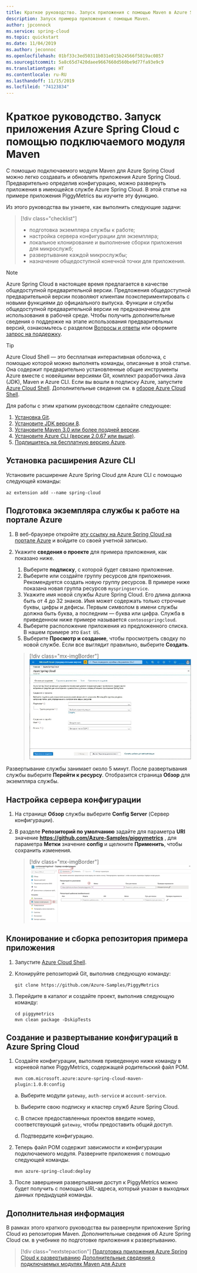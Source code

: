```yaml
---
title: Краткое руководство. Запуск приложения с помощью Maven в Azure Spring Cloud
description: Запуск примера приложения с помощью Maven.
author: jpconnock
ms.service: spring-cloud
ms.topic: quickstart
ms.date: 11/04/2019
ms.author: jeconnoc
ms.openlocfilehash: 01bf33c3ed50311b031e015b24566f5819ac0857
ms.sourcegitcommit: 5a8c65d7420daee9667660d560be9d77fa93e9c9
ms.translationtype: HT
ms.contentlocale: ru-RU
ms.lasthandoff: 11/15/2019
ms.locfileid: "74123834"
---
```

# <a name="quickstart-launch-an-azure-spring-cloud-app-using-the-maven-plug-in"></a>Краткое руководство. Запуск приложения Azure Spring Cloud с помощью подключаемого модуля Maven

С помощью подключаемого модуля Maven для Azure Spring Cloud можно легко создавать и обновлять приложения Azure Spring Cloud. Предварительно определив конфигурацию, можно развернуть приложения в имеющейся службе Azure Spring Cloud. В этой статье на примере приложения PiggyMetrics вы изучите эту функцию.

Из этого руководства вы узнаете, как выполнить следующие задачи:

> [!div class="checklist"]
> * подготовка экземпляра службы к работе;
> * настройка сервера конфигурации для экземпляра;
> * локальное клонирование и выполнение сборки приложения для микрослужб;
> * развертывание каждой микрослужбы;
> * назначение общедоступной конечной точки для приложения.

>[!Note]
> Azure Spring Cloud в настоящее время предлагается в качестве общедоступной предварительной версии. Предложения общедоступной предварительной версии позволяют клиентам поэкспериментировать с новыми функциями до официального выпуска.  Функции и службы общедоступной предварительной версии не предназначены для использования в рабочей среде.  Чтобы получить дополнительные сведения о поддержке на этапе использования предварительных версий, ознакомьтесь с разделом [Вопросы и ответы](https://azure.microsoft.com/support/faq/) или оформите [запрос на поддержку](https://docs.microsoft.com/azure/azure-supportability/how-to-create-azure-support-request).


>[!TIP]
> Azure Cloud Shell — это бесплатная интерактивная оболочка, с помощью которой можно выполнять команды, описанные в этой статье. Она содержит предварительно установленные общие инструменты Azure вместе с новейшими версиями Git, комплект разработчика Java (JDK), Maven и Azure CLI. Если вы вошли в подписку Azure, запустите [Azure Cloud Shell](https://shell.azure.com). Дополнительные сведения см. в [обзоре Azure Cloud Shell](../cloud-shell/overview.md).

Для работы с этим кратким руководством сделайте следующее:

1. [Установка Git](https://git-scm.com/).
2. [Установите JDK версии 8](https://docs.microsoft.com/java/azure/jdk/?view=azure-java-stable).
3. [Установите Maven 3.0 или более поздней версии](https://maven.apache.org/download.cgi).
4. [Установите Azure CLI (версии 2.0.67 или выше)](https://docs.microsoft.com/cli/azure/install-azure-cli?view=azure-cli-latest).
5. [Подпишитесь на бесплатную версию Azure](https://azure.microsoft.com/free/).

## <a name="install-the-azure-cli-extension"></a>Установка расширения Azure CLI

Установите расширение Azure Spring Cloud для Azure CLI с помощью следующей команды:

```Azure CLI
az extension add --name spring-cloud
```

## <a name="provision-a-service-instance-on-the-azure-portal"></a>Подготовка экземпляра службы к работе на портале Azure

1. В веб-браузере откройте [эту ссылку на Azure Spring Cloud на портале Azure](https://ms.portal.azure.com/#create/Microsoft.AppPlatform) и войдите со своей учетной записью.

1. Укажите **сведения о проекте** для примера приложения, как показано ниже.

    1. Выберите **подписку**, с которой будет связано приложение.
    1. Выберите или создайте группу ресурсов для приложения. Рекомендуется создать новую группу ресурсов.  В примере ниже показана новая группа ресурсов `myspringservice`.
    1. Укажите имя новой службы Azure Spring Cloud.  Его длина должна быть от 4 до 32 знаков. Имя может содержать только строчные буквы, цифры и дефисы. Первым символом в имени службы должна быть буква, а последним — буква или цифра.  Служба в приведенном ниже примере называется `contosospringcloud`.
    1. Выберите расположение приложения из предложенного списка.  В нашем примере это `East US`.
    1. Выберите **Просмотр и создание**, чтобы просмотреть сводку по новой службе.  Если все выглядит правильно, выберите **Создать**.

    > [!div class="mx-imgBorder"]
    > ![Выбор "Просмотр и создание"](media/maven-qs-review-create.jpg)

Развертывание службы занимает около 5 минут. После развертывания службы выберите **Перейти к ресурсу**. Отобразится страница **Обзор** для экземпляра службы.

## <a name="set-up-your-configuration-server"></a>Настройка сервера конфигурации

1. На странице **Обзор** службы выберите **Config Server** (Сервер конфигурации).
1. В разделе **Репозиторий по умолчанию** задайте для параметра **URI** значение **https://github.com/Azure-Samples/piggymetrics** , для параметра **Метки** значение **config** и щелкните **Применить**, чтобы сохранить изменения.

    > [!div class="mx-imgBorder"]
    > ![Определение и применение параметров конфигурации](media/maven-qs-apply-config.jpg)

## <a name="clone-and-build-the-sample-application-repository"></a>Клонирование и сборка репозитория примера приложения

1. Запустите [Azure Cloud Shell](https://shell.azure.com).

1. Клонируйте репозиторий Git, выполнив следующую команду:

    ```azurecli
    git clone https://github.com/Azure-Samples/PiggyMetrics
    ```
  
1. Перейдите в каталог и создайте проект, выполнив следующую команду:

    ```azurecli
    cd piggymetrics
    mvn clean package -DskipTests
    ```

## <a name="generate-configurations-and-deploy-to-the-azure-spring-cloud"></a>Создание и развертывание конфигураций в Azure Spring Cloud

1. Создайте конфигурации, выполнив приведенную ниже команду в корневой папке PiggyMetrics, содержащей родительский файл POM.

    ```azurecli
    mvn com.microsoft.azure:azure-spring-cloud-maven-plugin:1.0.0:config
    ```

    a. Выберите модули `gateway`, `auth-service` и `account-service`.

    b. Выберите свою подписку и кластер служб Azure Spring Cloud.

    c. В списке предоставленных проектов введите номер, соответствующий `gateway`, чтобы предоставить общий доступ.
    
    d. Подтвердите конфигурацию.

1. Теперь файл POM содержит зависимости и конфигурации подключаемого модуля. Разверните приложения с помощью следующей команды.

   ```azurecli
   mvn azure-spring-cloud:deploy
   ```

1. После завершения развертывания доступ к PiggyMetrics можно будет получить с помощью URL-адреса, который указан в выходных данных предыдущей команды.

## <a name="next-steps"></a>Дополнительная информация

В рамках этого краткого руководства вы развернули приложение Spring Cloud из репозитория Maven. Дополнительные сведения об Azure Spring Cloud см. в учебнике по подготовке приложения к развертыванию.

> [!div class="nextstepaction"]
> [Подготовка приложения Azure Spring Cloud к развертыванию](spring-cloud-tutorial-prepare-app-deployment.md)
> [Дополнительные сведения о подключаемых модулях Maven для Azure](https://github.com/microsoft/azure-maven-plugin)
